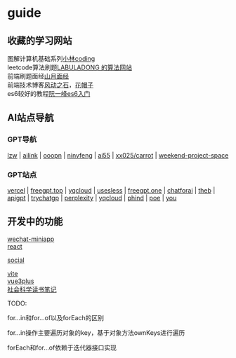 # guide

## 收藏的学习网站

图解计算机基础系列[小林coding](https://xiaolincoding.com/)  
leetcode算法刷题[LABULADONG 的算法网站](https://labuladong.github.io/algo/)  
前端刷题面经[山月面经](https://q.shanyue.tech/)  
前端技术博客[风动之石](https://blog.windstone.cc/)，[花帽子](https://jonny-wei.github.io/blog/)  
es6较好的教程[阮一峰es6入门](https://es6.ruanyifeng.com/)

## AI站点导航

### GPT导航
[lzw](https://lzw.me/x/chatgpt-sites) | 
[ailink](https://ailink.icu) | 
[ooopn](https://www.ooopn.com/tool/chatgpt) | 
[ninvfeng](https://chatgpts.ninvfeng.xyz) | 
[ai55](https://cc.ai55.cc) | 
[xx025/carrot](https://github.com/xx025/carrot) | 
[weekend-project-space](https://github.com/weekend-project-space/chatgpt-sites)
### GPT站点
[vercel](https://play.vercel.ai) | 
[freegpt.top](https://freegpt.top) | 
[yqcloud](https://dev.yqcloud.top) | 
[usesless](http://ai.usesless.com) | 
[freegpt.one](https://freegpt.one) | 
[chatforai](https://chatforai.com) | 
[theb](https://chat.theb.ai) | 
[apigpt](http://chat.apigpt.cn) | 
[trychatgp](https://trychatgp.com) | 
[perplexity](https://www.perplexity.ai) | 
[yqcloud](https://chat20.yqcloud.top) | 
[phind](https://www.phind.com) | 
[poe](https://poe.com) | 
[you](https://you.com)

## 开发中的功能

[wechat-miniapp](./hybrid-app/wechat-miniAppBase.md)  
[react](./react/react-base.md)  

[social](./socialBookNote/%E7%A9%B7%E6%9F%A5%E7%90%86%E5%AE%9D%E5%85%B8%E8%AF%BB%E4%B9%A6%E7%AC%94%E8%AE%B0.md)

[vite](./vite/README.md)  
[vue3plus](./vue/vue3plus.md)  
[社会科学读书笔记](./socialBookNote/README.md)  

TODO:

for...in和for...of以及forEach的区别

for...in操作主要遍历对象的key，基于对象方法ownKeys进行遍历

forEach和for...of依赖于迭代器接口实现  
